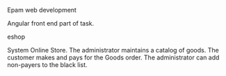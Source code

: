 Epam web development

Angular front end part of task.

eshop

System Online Store.
The administrator maintains a catalog of goods. 
The customer makes and pays for the Goods order. 
The administrator can add non-payers to the black list.